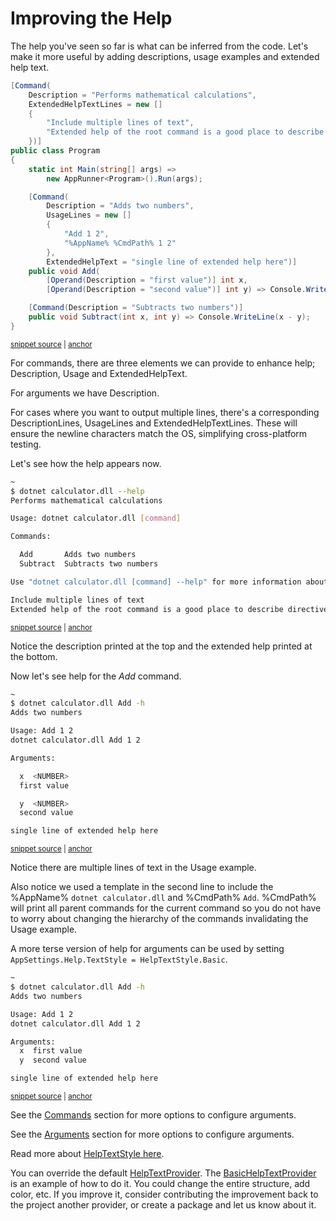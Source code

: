 # Improving the Help

The help you've seen so far is what can be inferred from the code. 
Let's make it more useful by adding descriptions, usage examples and extended help text.

<!-- snippet: getting-started-300-calculator -->
<a id='snippet-getting-started-300-calculator'></a>
```c#
[Command(
    Description = "Performs mathematical calculations",
    ExtendedHelpTextLines = new []
    {
        "Include multiple lines of text",
        "Extended help of the root command is a good place to describe directives for the app"
    })]
public class Program
{
    static int Main(string[] args) =>
        new AppRunner<Program>().Run(args);

    [Command(
        Description = "Adds two numbers",
        UsageLines = new []
        {
            "Add 1 2",
            "%AppName% %CmdPath% 1 2"
        },
        ExtendedHelpText = "single line of extended help here")]
    public void Add(
        [Operand(Description = "first value")] int x,
        [Operand(Description = "second value")] int y) => Console.WriteLine(x + y);

    [Command(Description = "Subtracts two numbers")]
    public void Subtract(int x, int y) => Console.WriteLine(x - y);
}
```
<sup><a href='https://github.com/bilal-fazlani/commanddotnet/blob/master/CommandDotNet.DocExamples/GettingStarted/Getting_Started_300_Help.cs#L12-L40' title='Snippet source file'>snippet source</a> | <a href='#snippet-getting-started-300-calculator' title='Start of snippet'>anchor</a></sup>
<!-- endSnippet -->

For commands, there are three elements we can provide to enhance help; Description, Usage and ExtendedHelpText.

For arguments we have Description.

For cases where you want to output multiple lines, there's a corresponding DescriptionLines, UsageLines and ExtendedHelpTextLines. 
These will ensure the newline characters match the OS, simplifying cross-platform testing.

Let's see how the help appears now.

<!-- snippet: getting-started-300-calculator-help -->
<a id='snippet-getting-started-300-calculator-help'></a>
```bash
~
$ dotnet calculator.dll --help
Performs mathematical calculations

Usage: dotnet calculator.dll [command]

Commands:

  Add       Adds two numbers
  Subtract  Subtracts two numbers

Use "dotnet calculator.dll [command] --help" for more information about a command.

Include multiple lines of text
Extended help of the root command is a good place to describe directives for the app
```
<sup><a href='https://github.com/bilal-fazlani/commanddotnet/blob/master/CommandDotNet.DocExamples/BashSnippets/getting-started-300-calculator-help.bash#L1-L17' title='Snippet source file'>snippet source</a> | <a href='#snippet-getting-started-300-calculator-help' title='Start of snippet'>anchor</a></sup>
<!-- endSnippet -->

Notice the description printed at the top and the extended help printed at the bottom.

Now let's see help for the _Add_ command.

<!-- snippet: getting-started-300-calculator-add-help -->
<a id='snippet-getting-started-300-calculator-add-help'></a>
```bash
~
$ dotnet calculator.dll Add -h
Adds two numbers

Usage: Add 1 2
dotnet calculator.dll Add 1 2

Arguments:

  x  <NUMBER>
  first value

  y  <NUMBER>
  second value

single line of extended help here
```
<sup><a href='https://github.com/bilal-fazlani/commanddotnet/blob/master/CommandDotNet.DocExamples/BashSnippets/getting-started-300-calculator-add-help.bash#L1-L18' title='Snippet source file'>snippet source</a> | <a href='#snippet-getting-started-300-calculator-add-help' title='Start of snippet'>anchor</a></sup>
<!-- endSnippet -->

Notice there are multiple lines of text in the Usage example. 

Also notice we used a template in the second line to include the %AppName% `dotnet calculator.dll` and %CmdPath% `Add`. %CmdPath% will print all parent commands for the current command so you do not have to worry about changing the hierarchy of the commands invalidating the Usage example.

A more terse version of help for arguments can be used by setting `AppSettings.Help.TextStyle = HelpTextStyle.Basic`.

<!-- snippet: getting-started-300-calculator-add-basic-help -->
<a id='snippet-getting-started-300-calculator-add-basic-help'></a>
```bash
~
$ dotnet calculator.dll Add -h
Adds two numbers

Usage: Add 1 2
dotnet calculator.dll Add 1 2

Arguments:
  x  first value
  y  second value

single line of extended help here
```
<sup><a href='https://github.com/bilal-fazlani/commanddotnet/blob/master/CommandDotNet.DocExamples/BashSnippets/getting-started-300-calculator-add-basic-help.bash#L1-L14' title='Snippet source file'>snippet source</a> | <a href='#snippet-getting-started-300-calculator-add-basic-help' title='Start of snippet'>anchor</a></sup>
<!-- endSnippet -->

See the [Commands](../Commands/commands.md) section for more options to configure arguments.

See the [Arguments](../Arguments/arguments.md) section for more options to configure arguments.

Read more about [HelpTextStyle here](../Help/help.md#textstyle). 

You can override the default [HelpTextProvider](https://github.com/bilal-fazlani/commanddotnet/blob/master/CommandDotNet/Help/HelpTextProvider.cs).  The [BasicHelpTextProvider](https://github.com/bilal-fazlani/commanddotnet/blob/master/CommandDotNet/Help/BasicHelpTextProvider.cs) is an example of how to do it. You could change the entire structure, add color, etc. If you improve it, consider contributing the improvement back to the project another provider, or create a package and let us know about it.

